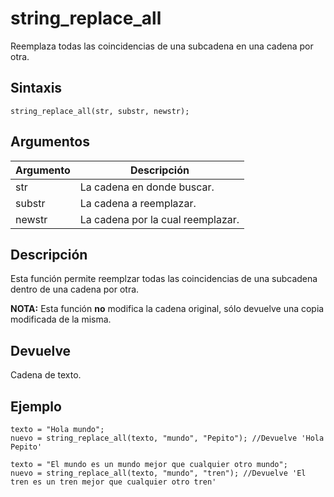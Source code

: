 # string_replace_all

Reemplaza todas las coincidencias de una subcadena en una cadena por otra.

## Sintaxis

  
```gml  
string_replace_all(str, substr, newstr);  
```  

## Argumentos

Argumento|Descripción|  
---|---|  
str|La cadena en donde buscar.|  
substr|La cadena a reemplazar.|  
newstr|La cadena por la cual reemplazar.|  

## Descripción

Esta función permite reemplzar todas las coincidencias de una subcadena dentro de una cadena por otra.  
  
**NOTA:** Esta función **no** modifica la cadena original, sólo devuelve una copia modificada de la misma.

## Devuelve

Cadena de texto.

## Ejemplo

  
```gml  
texto = "Hola mundo";  
nuevo = string_replace_all(texto, "mundo", "Pepito"); //Devuelve 'Hola Pepito'  
  
texto = "El mundo es un mundo mejor que cualquier otro mundo";  
nuevo = string_replace_all(texto, "mundo", "tren"); //Devuelve 'El tren es un tren mejor que cualquier otro tren'  
```